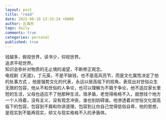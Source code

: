 ```yaml
---
layout: post
title: "read"
date: 2022-06-10 12:33:24 +0800
author: 丘海东 
tags: daily
comments: true
categories: personal
published: true
---
```

钱越多，俯视世界，读书少，仰视世界。  
追求平视世界。  
知识会弥补对物质的无止境的渴望，不断修正观念。  
电视剧《天道》，丁元英，不是不缺钱，也不是高风亮节，而是文化属性决定了他的处事方式 ，他是强势文化的代表，永远以居高临下的视角，表现出对世俗众生无限的包容，他从不和世俗的人争论，也可以理解为不屑于争论，他不适应家长里短的生活，父母也适应不了他那种生活，很矛盾，老觉得格格不入，就想找个地方一个人待着，没有主义，没有观念冲突，谁也别妨碍谁。他渗透着对世俗文化居高临下的包容，包容到不屑和你讲道理，包容到让你自己觉得低俗自卑，他的思想，是现实到不能再现实，却又与现实格格不入的矛盾体。
